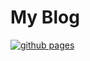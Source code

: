 # My Blog

[![github pages](https://github.com/appleboy/blog/actions/workflows/gh-pages.yml/badge.svg)](https://github.com/appleboy/blog/actions/workflows/gh-pages.yml)
